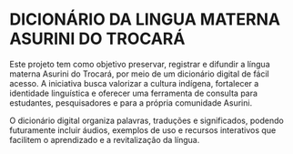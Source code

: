 # DICIONÁRIO DA LINGUA MATERNA ASURINI DO TROCARÁ


Este projeto tem como objetivo preservar, registrar e difundir a língua materna Asurini do Trocará, por meio de um dicionário digital de fácil acesso. A iniciativa busca valorizar a cultura indígena, fortalecer a identidade linguística e oferecer uma ferramenta de consulta para estudantes, pesquisadores e para a própria comunidade Asurini.

O dicionário digital organiza palavras, traduções e significados, podendo futuramente incluir áudios, exemplos de uso e recursos interativos que facilitem o aprendizado e a revitalização da língua.
